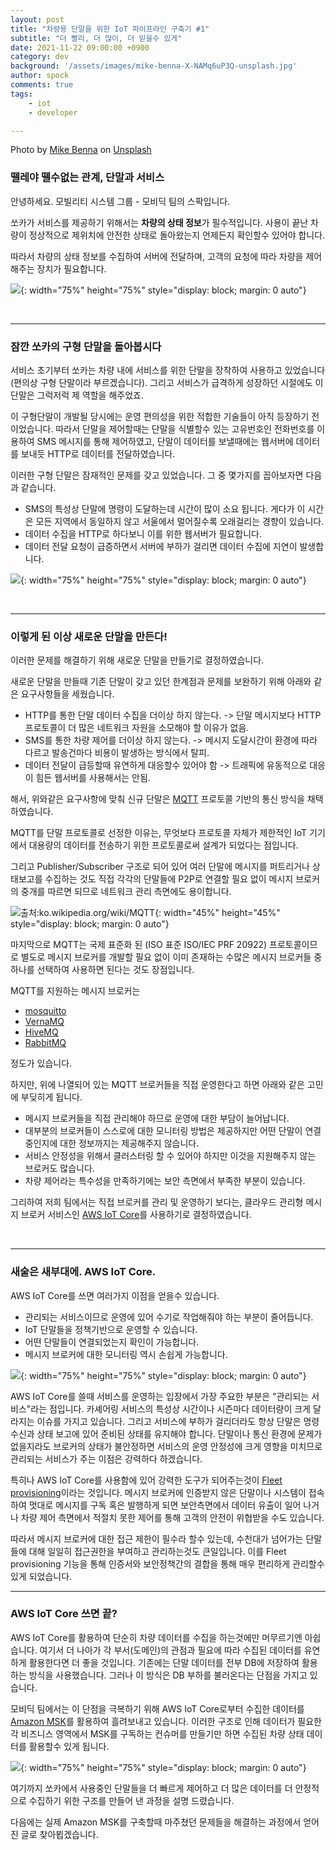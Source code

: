 ```yaml
---
layout: post
title: "차량용 단말을 위한 IoT 파이프라인 구축기 #1"
subtitle: "더 빨리, 더 많이, 더 믿을수 있게"
date: 2021-11-22 09:00:00 +0900
category: dev
background: '/assets/images/mike-benna-X-NAMq6uP3Q-unsplash.jpg'
author: spock
comments: true
tags:
    - iot
    - developer

---
```


<div class="photo-copyright">
Photo by <a href="https://unsplash.com/@mbenna?utm_source=unsplash&utm_medium=referral&utm_content=creditCopyText">Mike Benna</a> on <a href="https://unsplash.com/s/photos/pipeline?utm_source=unsplash&utm_medium=referral&utm_content=creditCopyText">Unsplash</a>
</div>

### 뗄레야 뗄수없는 관계, 단말과 서비스

안녕하세요. 모빌리티 시스템 그룹 - 모비딕 팀의 스팍입니다.

쏘카가 서비스를 제공하기 위해서는 **차량의 상태 정보**가 필수적입니다. 사용이 끝난 차량이 정상적으로 제위치에 안전한 상태로 돌아왔는지 언제든지 확인할수 있어야 합니다.

따라서 차량의 상태 정보를 수집하여 서버에 전달하며, 고객의 요청에 따라 차량을 제어해주는 장치가 필요합니다.

![](/img/iot-pipeline-1/pipeline_concept.jpg){: width="75%" height="75%" style="display: block; margin: 0 auto"}

<br />

---


### 잠깐 쏘카의 구형 단말을 돌아봅시다

서비스 초기부터 쏘카는 차량 내에 서비스를 위한 단말을 장착하여 사용하고 있었습니다(편의상 구형 단말이라 부르겠습니다). 그리고 서비스가 급격하게 성장하던 시절에도 이 단말은 그럭저럭 제 역할을 해주었죠.

이 구형단말이 개발될 당시에는 운영 편의성을 위한 적합한 기술들이 아직 등장하기 전이었습니다. 따라서 단말을 제어할때는 단말을 식별할수 있는 고유번호인 전화번호를 이용하여 SMS 메시지를 통해 제어하였고, 단말이 데이터를 보낼때에는 웹서버에 데이터를 보내듯 HTTP로 데이터를 전달하였습니다.

이러한 구형 단말은 잠재적인 문제를 갖고 있었습니다. 그 중 몇가지를 꼽아보자면 다음과 같습니다.

- SMS의 특성상 단말에 명령이 도달하는데 시간이 많이 소요 됩니다. 게다가 이 시간은 모든 지역에서 동일하지 않고 서울에서 멀어질수록 오래걸리는 경향이 있습니다.
- 데이터 수집을 HTTP로 하다보니 이를 위한 웹서버가 필요합니다.
- 데이터 전달 요청이 급증하면서 서버에 부하가 걸리면 데이터 수집에 지연이 발생합니다.

![](/img/iot-pipeline-1/old_device_arch.jpg){: width="75%" height="75%" style="display: block; margin: 0 auto"}

<br />

---

### 이렇게 된 이상 새로운 단말을 만든다!

이러한 문제를 해결하기 위해 새로운 단말을 만들기로 결정하였습니다.

새로운 단말을 만들때 기존 단말이 갖고 있던 한계점과 문제를 보완하기 위해 아래와 같은 요구사항들을 세웠습니다.

- HTTP를 통한 단말 데이터 수집을 더이상 하지 않는다. -> 단말 메시지보다 HTTP 프로토콜이 더 많은 네트워크 자원을 소모해야 할 이유가 없음.
- SMS를 통한 차량 제어를 더이상 하지 않는다. -> 메시지 도달시간이 환경에 따라 다르고 발송건마다 비용이 발생하는 방식에서 탈피.
- 데이터 전달이 급등할때 유연하게 대응할수 있어야 함 -> 트래픽에 유동적으로 대응이 힘든 웹서버를 사용해서는 안됨.

해서, 위와같은 요구사항에 맞춰 신규 단말은 [MQTT](https://ko.wikipedia.org/wiki/MQTT) 프로토콜 기반의 통신 방식을 채택하였습니다.

MQTT를 단말 프로토콜로 선정한 이유는, 무엇보다 프로토콜 자체가 제한적인 IoT 기기에서 대용량의 데이터를 전송하기 위한 프로토콜로써 설계가 되었다는 점입니다.

그리고 Publisher/Subscriber 구조로 되어 있어 여러 단말에 메시지를 퍼트리거나 상태보고를 수집하는 것도 직접 각각의 단말들에 P2P로 연결할 필요 없이 메시지 브로커의 중개를 따르면 되므로 네트워크 관리 측면에도 용이합니다.

![출처:ko.wikipedia.org/wiki/MQTT](/img/iot-pipeline-1/1280px-MQTT_protocol_example_without_QoS.png){: width="45%" height="45%" style="display: block; margin: 0 auto"}

마지막으로 MQTT는 국제 표준화 된 (ISO 표준 ISO/IEC PRF 20922) 프로토콜이므로 별도로 메시지 브로커를 개발할 필요 없이 이미 존재하는 수많은 메시지 브로커들 중 하나를 선택하여 사용하면 된다는 것도 장점입니다.

MQTT를 지원하는 메시지 브로커는

- [mosquitto](https://mosquitto.org/)
- [VernaMQ](https://vernemq.com/)
- [HiveMQ](https://www.hivemq.com/)
- [RabbitMQ](https://www.rabbitmq.com/)

정도가 있습니다.

하지만, 위에 나열되어 있는 MQTT 브로커들을 직접 운영한다고 하면 아래와 같은 고민에 부딪히게 됩니다.

- 메시지 브로커들을 직접 관리해야 하므로 운영에 대한 부담이 늘어납니다.
- 대부분의 브로커들이 스스로에 대한 모니터링 방법은 제공하지만 어떤 단말이 연결중인지에 대한 정보까지는 제공해주지 않습니다.
- 서비스 안정성을 위해서 클러스터링 할 수 있어야 하지만 이것을 지원해주지 않는 브로커도 많습니다.
- 차량 제어라는 특수성을 만족하기에는 보안 측면에서 부족한 부분이 있습니다.

그리하여 저희 팀에서는 직접 브로커를 관리 및 운영하기 보다는, 클라우드 관리형 메시지 브로커 서비스인 [AWS IoT Core](https://aws.amazon.com/ko/iot-core/)를 사용하기로 결정하였습니다.

<br />

---

### 새술은 새부대에. AWS IoT Core.

AWS IoT Core를 쓰면 여러가지 이점을 얻을수 있습니다.

- 관리되는 서비스이므로 운영에 있어 수기로 작업해줘야 하는 부분이 줄어듭니다.
- IoT 단말들을 정책기반으로 운영할 수 있습니다.
- 어떤 단말들이 연결되었는지 확인이 가능합니다.
- 메시지 브로커에 대한 모니터링 역시 손쉽게 가능합니다.

![](/img/iot-pipeline-1/new_device_arch.jpg){: width="75%" height="75%" style="display: block; margin: 0 auto"}

AWS IoT Core를 쓸때 서비스를 운영하는 입장에서 가장 주요한 부분은 "관리되는 서비스"라는 점입니다. 카셰어링 서비스의 특성상 시간이나 시즌마다 데이터량이 크게 달라지는 이슈를 가지고 있습니다. 그리고 서비스에 부하가 걸리더라도 항상 단말은 명령 수신과 상태 보고에 있어 준비된 상태를 유지해야 합니다. 단말이나 통신 환경에 문제가 없을지라도 브로커의 상태가 불안정하면 서비스의 운영 안정성에 크게 영향을 미치므로 관리되는 서비스가 주는 이점은 강력하다 하겠습니다.

특히나 AWS IoT Core를 사용함에 있어 강력한 도구가 되어주는것이 [Fleet provisioning](https://docs.aws.amazon.com/ko_kr/iot/latest/developerguide/provision-wo-cert.html)이라는 것입니다. 메시지 브로커에 인증받지 않은 단말이나 시스템이 접속하여 멋대로 메시지를 구독 혹은 발행하게 되면 보안측면에서 데이터 유출이 일어 나거나 차량 제어 측면에서 적절치 못한 제어를 통해 고객의 안전이 위협받을 수도 있습니다.

따라서 메시지 브로커에 대한 접근 제한이 필수라 할수 있는데, 수천대가 넘어가는 단말들에 대해 일일히 접근권한을 부여하고 관리하는것도 큰일입니다. 이를 Fleet provisioning 기능을 통해 인증서와 보안정책간의 결합을 통해 매우 편리하게 관리할수 있게 되었습니다.

---

### AWS IoT Core 쓰면 끝?

AWS IoT Core를 활용하여 단순히 차량 데이터를 수집을 하는것에만 머무르기엔 아쉽습니다. 여기서 더 나아가 각 부서(도메인)의 관점과 필요에 따라 수집된 데이터를 유연하게 활용한다면 더 좋을 것입니다. 기존에는 단말 데이터를 전부 DB에 저장하여 활용하는 방식을 사용했습니다. 그러나 이 방식은 DB 부하를 불러온다는 단점을 가지고 있습니다.

모비딕 팀에서는 이 단점을 극복하기 위해 AWS IoT Core로부터 수집한 데이터를 [Amazon MSK](https://aws.amazon.com/ko/msk/)를 활용하여 흘려보내고 있습니다. 이러한 구조로 인해 데이터가 필요한 각 비즈니스 영역에서 MSK를 구독하는 컨슈머를 만들기만 하면 수집된 차량 상태 데이터를 활용할수 있게 됩니다.

![](/img/iot-pipeline-1/aws_iot_arch.jpg){: width="75%" height="75%" style="display: block; margin: 0 auto"}

여기까지 쏘카에서 사용중인 단말들을 더 빠르게 제어하고 더 많은 데이터를 더 안정적으로 수집하기 위한 구조를 만들어 낸 과정을 설명 드렸습니다.

다음에는 실제 Amazon MSK를 구축할때 마주쳤던 문제들을 해결하는 과정에서 얻어진 글로 찾아뵙겠습니다.

<br />
